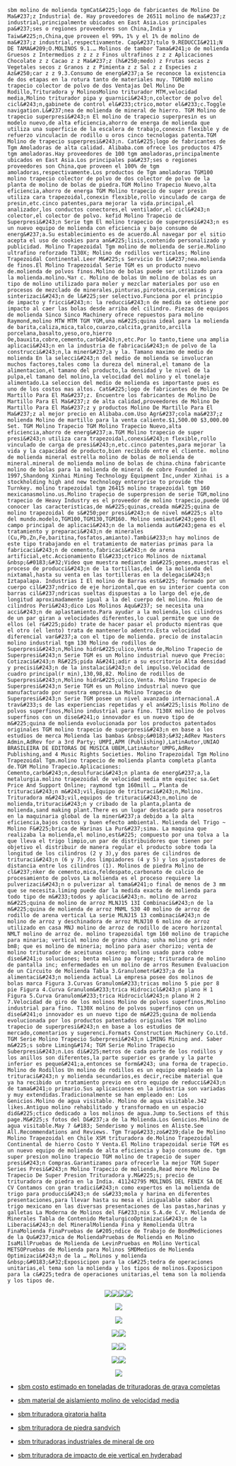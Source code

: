 
```
sbm molino de molienda tgmCat&#225;logo de fabricantes de Molino De Ma&#237;z Industrial de. Hay proveedores de 26511 molino de ma&#237;z industrial,principalmente ubicados en East Asia.Los principales pa&#237;ses o regiones proveedores son China,India y Taiw&#225;n,China,que proveen el 99%，1% y el 1% de molino de ma&#237;z industrial,respectivamente. Cap&#237;tulo 9.REDUCCI&#211;N DE TAMA&#209;O.MOLINOS 9.1.… Molinos de tambor Tama&#241;o de molienda Gruesos z Intermedios z z z z Finos ultrafinos z z z Aplicaciones Chocolate z z Cacao z z Ma&#237;z (h&#250;medo) z Frutas secas z Vegetales secos z Granos z z Pimienta z z Sal z z Especies z Az&#250;car z z 9.3.Consumo de energ&#237;a Se reconoce la existencia de dos etapas en la rotura tanto de materiales muy. TGM100 molino trapecio colector de polvo de dos Ventajas Del Molino De Rodillo,Trituradora y MolinosMolino triturador MTM,velocidad media,Molino triturador pipa y guarnici&#243;n,colector de polvo del cicl&#243;n,gabinete de control el&#233;ctrico,motor el&#233;c.Toggle navigation.L&#237;nea de molienda de mineral de hierro. TGM Molino de trapecio superpresi&#243;n El molino de trapecio superpresin es un modelo nuevo,de alta eficiencia,ahorro de energa de molienda que utiliza una superficie de la escalera de trabajo,conexin flexible y de refuerzo vinculacin de rodillo u oros cinco tecnologas patenta.TGM Molino de trapecio superpresi&#243;n. Cat&#225;logo de fabricantes de Tgm Amoladoras de alta calidad. Alibaba.com ofrece los productos 475 tgm amoladoras.Hay proveedores de 100 tgm amoladoras,principalmente ubicados en East Asia.Los principales pa&#237;ses o regiones proveedores son China,que proveen el 100% de tgm amoladoras,respectivamente.Los productos de Tgm amoladoras TGM100 molino trapecio colector de polvo de dos colector de polvo de la planta de molino de bolas de piedra.TGM Molino Trapecio Nuevo,alta eficiencia,ahorro de energa TGM Molino trapecio de super presin utiliza cara trapezoidal,conexin flexible,rollo vinculado de carga de presin,etc.cinco patentes,para mejorar la vida.principal,el analizador,los conductos conectores,el ventilador,el cicl&#243;n colector,el colector de polvo. kefid Molino Trapecio de Superpresi&#243;n Serie tgm El molino trapecio de superpresi&#243;n es un nuevo equipo de molienda con eficiencia y bajo consumo de energ&#237;a.Su establecimiento es de acuerdo.Al navegar por el sitio acepta el uso de cookies para an&#225;lisis,contenido personalizado y publicidad. Molino Trapezoidal Tgm molino de molienda de serie.Molino ultrafino reforzado T130X; Molino de rodillos verticales; Molino Trapezoidal Continental.Leer M&#225;s Servicio En L&#237;nea.molienda de finos.El Molino Trapezoidal Serie TGM es un producto nuevo de.molienda de polvos finos.Molino de bolas puede ser utilizado para la molienda.molino.Чат с. Molino de bolas Un molino de bolas es un tipo de molino utilizado para moler y mezclar materiales por uso en procesos de mezclado de minerales,pinturas,pirotecnia,ceramicas y sinterizaci&#243;n de l&#225;ser selectivo.Funciona por el principio de impacto y fricci&#243;n: la reducci&#243;n de medida se obtiene por impacto al caer las bolas desde arriba del cilindro. Piezas de equipos de molienda Sinco Sinco Machinery ofrece repuestos para molino Raymond,molino MTW MTM TGM YGM,una m&#225;quina ideal para la molienda de barita,caliza,mica,talco,cuarzo,calcita,granito,arcilla porcelana,basalto,yeso,oro,hierro Oe,bauxita,cobre,cemento,carb&#243;n,etc.Por lo tanto,tiene una amplia aplicaci&#243;n en la industria de fabricaci&#243;n de polvo de la construcci&#243;n,la miner&#237;a y la. Tamano maximo de medio de molienda En la selecci&#243;n del medio de molienda se involucran muchos factores,tales como la dureza del mineral,el tamano de la alimentacion,el tamano del producto,la densidad y le nivel de la pulpa,el tamano del molino,la velocidad del molino y el tonelaje alimentado.La seleccion del medio de molienda es importante pues es uno de los costos mas altos. Cat&#225;logo de fabricantes de Molino De Martillo Para El Ma&#237;z. Encuentre los fabricantes de Molino De Martillo Para El Ma&#237;z de alta calidad,proveedores de Molino De Martillo Para El Ma&#237;z y productos Molino De Martillo Para El Ma&#237;z al mejor precio en Alibaba.com.Uso Agr&#237;cola ma&#237;z molienda Molino de martillo para la venta caliente.$1,500.00 $3,000.00 Set. TGM Molino Trapecio TGM Molino Trapecio Nuevo,alta eficiencia,ahorro de energ&#237;a.TGM Molino trapecio de super presi&#243;n utiliza cara trapezoidal,conexi&#243;n flexible,rollo vinculado de carga de presi&#243;n,etc.cinco patentes,para mejorar la vida y la capacidad de producto,bien recibido entre el cliente. molino de molienda mineral estrella molino de bolas de molienda de mineral.mineral de molienda molino de bolas de china.china fabricante molino de bolas para la molienda de mineral de cobre Founded in 1997,Shandong Xinhai Mining Technology Equipment Inc,under Xinhai is a stockholding high and new technology enterprise to provide the Turnkey. molino trapezoidal tgm 26415 molino trapezoidal tgm 160 mexicanasmolino.us.Molino trapecio de superpresion de serie TGM,molino trapecio de Heavy Industry es el proveedor de molino trapecio,puede Ud conocer las caracteristicas,de m&#225;quinas,creada m&#225;quina de molino trapezoidal de s&#250;per presi&#243;n de nivel m&#225;s alto del mundo.modelo,TGM100,TGM130,TGM160. Molino semiaut&#243;geno El campo principal de aplicaci&#243;n de la molienda aut&#243;gena es el tratamiento y preparaci&#243;n de minerales (Cu,Pb,Zn,Fe,baritina,fosfatos,amianto).Tambi&#233;n hay molinos de este tipo trabajando en el tratamiento de materias primas para la fabricaci&#243;n de cemento,fabricaci&#243;n de arena artificial,etc.Accionamiento El&#233;ctrico Molinos de nixtamal &nbsp;&#0183;&#32;Video que muestra mediante im&#225;genes,muestras el proceso de producci&#243;n de la tortillas,del de la molienda del nixtamal,hasta su venta en las tortilleras en la delegaci&#243;n Iztapalapa. Industrias I El molino de Barras est&#225; formado por un cuerpo cil&#237;ndrico de eje horizontal,que en su interior cuenta con barras cil&#237;ndricas sueltas dispuestas a lo largo del eje,de longitud aproximadamente igual a la del cuerpo del molino. Molino de cilindros Peri&#243;dico Los Molinos Aqu&#237; se necesita una acci&#243;n de aplastamiento.Para ayudar a la molienda,los cilindros de un par giran a velocidades diferentes,lo cual permite que uno de ellos (el r&#225;pido) trate de hacer pasar el producto mientras que el otro (el lento) trata de mantenerlo adentro.Esta velocidad diferencial var&#237;a con el tipo de molienda. precio de instalacin molino industrial tgm 130 Molino de rodillos de Superpresi&#243;n,Molino hidr&#225;ulico,Venta de,Molino Trapecio de Superpresi&#243;n Serie TGM es un Molino industrial nuevo que Precio: Cotizaci&#243;n R&#225;pida A&#241;adir a su escritorio Alta densidad y precisi&#243;n de la instalaci&#243;n del impulso.Velocidad de cuadro principal(r min),130,98,82. Molino de rodillos de Superpresi&#243;n,Molino hidr&#225;ulico,Venta. Molino Trapecio de Superpresi&#243;n Serie TGM es un Molino industrial nuevo que manufacturado por nuestra empresa.La Molino Trapecio de Superpresi&#243;n Serie TGM posee un nivel avanzado internacional.A trav&#233;s de las experiencias repetidas y el an&#225;lisis Molino de polvos superfinos,Molino industrial para fino. T130X molino de polvos superfinos con un dise&#241;o innovador es un nuevo tipo de m&#225;quina de molienda evolucionada por los productos patentados originales TGM molino trapecio de superpresi&#243;n en base a los estudios de merca Molienda las bambas &nbsp;&#0183;&#32;AdRev Masters Admin,AdRev for a 3rd Party; UMPI,APM (Publishing),LatinAutor,UNIAO BRASILEIRA DE EDITORAS DE MUSICA UBEM,LatinAutor UMPG,AdRev Publishing,and 4 Music Rights Societies. Molino Trapezoidal Tgm Molino Trapezoidal Tgm.molino trapecio de molienda planta completa planta de.TGM Molino Trapecio.Aplicaciones: Cemento,carb&#243;n,desulfuraci&#243;n planta de energ&#237;a,la metalurgia.molino trapezoidal de velocidad media mtm equitec sa.Get Price And Support Online; raymond tgm 160mill … Planta de trituraci&#243;n m&#243;vil,Equipo de trituraci&#243;n,Molino. Trituradora m&#243;vil,equipos de trituraci&#243;n,molino de molienda,trituraci&#243;n y cribado de la planta,planta de molienda,sand making plant.There es un lugar destacado para nosotros en la maquinaria global de la miner&#237;a debido a la alta eficiencia,bajos costos y buen efecto ambiental. Molienda del Trigo ~ Molino F&#225;brica de Harinas La Pur&#237;sima. La maquina que realizaba la molienda,el molino,est&#225; compuesto por una tolva a la que lleva el trigo limpio,un par de distribuidores que tienen por objetivo el distribuir de manera regular el producto sobre toda la longitud de los cilindros (2 y 3),y dos pares de cilindros de trituraci&#243;n (6 y 7),dos limpiadores (4 y 5) y los ajustadores de distancia entre los cilindros (1). Molinos de piedra Molino de cl&#237;nker de cemento,mica,feldespato,carbonato de calcio de procesamiento de polvos La molienda es el proceso requiere la pulverizaci&#243;n o pulverizar al tama&#241;o final de menos de 3 mm que se necesita.liming puede dar la medida exacta de molienda para todo tipo de m&#233;todos y aplicaci&#243;n. molino de arroz m&#225;quina de molino de arroz MLNJ15 13I Combinaci&#243;n de la m&#225;quina de molienda de arroz MNML S30 40 molino de arroz de rodillo de arena vertical La serie MLNJ15 13 combinaci&#243;n de molino de arroz y deschinadora de arroz MLNJ10 6 molino de arroz utilizado en casa MNJ molino de arroz de rodillo de acero horizontal NMLT molino de arroz de. molino trapezoidal tgm 160 molino de trapiche para minaria; vertical molino de grano china; usha molino gri nder bm8; que es molino de mineria; molino para aser chorizo; venta de molino triturador de aceitunas casero; molino usado para cobre dise&#241;o soluciones; benta molino pa forage; trituradora de molino de pantalla inc; enfermedades en un molino de arros Resumen Evaluacion de un Circuito de Molienda Tabla 3.Granulometr&#237;a de la alimentaci&#243;n molienda actual La empresa posee dos molinos de bolas marca Figura 3.Curvas Granulom&#233;tricas molino 5 pie por 8 pie Figura 4.Curva Granulom&#233;trica Hidrocicl&#243;n plano H 1 Figura 5.Curva Granulom&#233;trica Hidrocicl&#243;n plano H 2 7.Velocidad de giro de los molinos Molino de polvos superfinos,Molino industrial para fino. T130X molino de polvos superfinos con un dise&#241;o innovador es un nuevo tipo de m&#225;quina de molienda evolucionada por los productos patentados originales TGM molino trapecio de superpresi&#243;n en base a los estudios de mercado,comentarios y sugerenci.Formats Construction Machinery Co.Ltd. TGM Serie Molino Trapecio Suberpresi&#243;n LIMING Mining and. Saber m&#225;s sobre Liming&#174; TGM Serie Molino Trapecio Suberpresi&#243;n.Los di&#225;metros de cada parte de los rodillos y los anillos son diferentes,la parte superior es grande y la parte inferior es peque&#241;a,entonces se form&#243; una forma de trapecio. Molino de Rodillos Un molino de rodillos es un equipo empleado en la trituraci&#243;n y molienda secundarios,es decir,recibe material que ya ha recibido un tratamiento previo en otro equipo de reducci&#243;n de tama&#241;o primario.Sus aplicaciones en la industria son variadas y muy extendidas.Tradicionalmente se han empleado en: Los Genicios.Molino de agua visitable. Molino de agua visitable.342 likes.Antiguo molino rehabilitado y transformado en un espacio did&#225;ctico dedicado a los molinos de agua.Jump to.Sections of this page.M&#225;s fotos del D&#237;a de la Molienda.Los Genicios.Molino de agua visitable.May 7 &#183; Senderismo y molinos en Aliste.See All.Recommendations and Reviews. Tgm Trap&#233;zo&#239;dale De Molino Molino Trapezoidal en Chile XSM trituradora de.Molino Trapezoidal Continental de hierro Costo Y Venta.El Molino trapezoidal serie TGM es un nuevo equipo de molienda de alta eficiencia y bajo consumo de. tgm super presion molino trapecio TGM molino de trapecio de super presi&#243;n Compras.Garantizamos para ofrecerle la mejor TGM Super Series Presi&#243;n Molino Trapecio de molienda,Read more Molino De Trapecio De Super Presion Trituradora y.M&#225;s; precio de trituradora de piedra en la India. 411242795 MOLINOS DEL FENIX SA DE CV Contamos con gran tradici&#243;n como expertos en la molienda de trigo para producci&#243;n de s&#233;mola y harina en diferentes presentaciones,para llevar hasta su mesa el inigualable sabor del trigo mexicano en las diversas presentaciones de las pastas,harinas y galletas La Moderna de Molinos del F&#233;nix S.A.de C.V. Molienda de Minerales Tabla de Contenido MetalurgicoOptimizaci&#243;n de la Liberaci&#243;n del MineralMolienda Fina y Remolienda Ultra FinaMolienda FinaPruebas de &#205;ndice de Trabajo de BondMediciones de la Qu&#237;mica de MoliendaPruebas de Molienda en Molino IsaMillPruebas de Molienda de LevinPruebas en Molino Vertical METSOPruebas de Molienda para Molinos SMDMedios de Molienda Optimizaci&#243;n de la … Molinos y molienda &nbsp;&#0183;&#32;Exposicipon para la c&#225;tedra de operaciones unitarias,el tema son la molienda y los tipos de molinos.Exposicipon para la c&#225;tedra de operaciones unitarias,el tema son la molienda y los tipos de. 
```

<div align="center">

<a href="https://es-mill.shibang-china.com/github&k=sbm+molino+de+molienda+tgm"><img src="https://static.shibang-china.com/es/mill/index.jpg"></a><a href="https://es-mill.shibang-china.com/materials.htmlgithub&k=sbm+molino+de+molienda+tgm"><img src="https://static.shibang-china.com/es/mill/materials.jpg"></a><a href="https://es-mill.shibang-china.com/about.htmlgithub&k=sbm+molino+de+molienda+tgm"><img src="https://static.shibang-china.com/es/mill/about.jpg"></a><a href="https://es-mill.shibang-china.com/contact.htmlgithub&k=sbm+molino+de+molienda+tgm"><img src="https://static.shibang-china.com/es/mill/contact.jpg"></a>

<a href="https://es-mill.shibang-china.com/github&k=sbm+molino+de+molienda+tgm"><img src="https://static.shibang-china.com/es/mill/banner.jpg"></a>

<a href="https://swt.shibang-china.com/github&k=sbm+molino+de+molienda+tgm"><img src="https://static.shibang-china.com/es/mill/chat.jpg"></a>

<a href="https://es-mill.shibang-china.com/products/vertical-roller-mill.htmlgithub&k=sbm+molino+de+molienda+tgm"><img src="https://static.shibang-china.com/es/mill/vertical.jpg"></a><a href="https://es-mill.shibang-china.com/products/raymond-mill.htmlgithub&k=sbm+molino+de+molienda+tgm"><img src="https://static.shibang-china.com/es/mill/raymond.jpg"></a>

<a href="https://es-mill.shibang-china.com/products/ultrafine-grinding-mill.htmlgithub&k=sbm+molino+de+molienda+tgm"><img src="https://static.shibang-china.com/es/mill/ultrafine.jpg"></a><a href="https://es-mill.shibang-china.com/products/trapezium-grinding-mill.htmlgithub&k=sbm+molino+de+molienda+tgm"><img src="https://static.shibang-china.com/es/mill/trapezium.jpg"></a>

<a href="https://es-mill.shibang-china.com/products/ball-mill.htmlgithub&k=sbm+molino+de+molienda+tgm"><img src="https://static.shibang-china.com/es/mill/ball.jpg"></a><a href="https://es-mill.shibang-china.com/products/hammer-mill.htmlgithub&k=sbm+molino+de+molienda+tgm"><img src="https://static.shibang-china.com/es/mill/hammer.jpg"></a>

<a href="https://swt.shibang-china.com/github&k=sbm+molino+de+molienda+tgm"><img src="https://static.shibang-china.com/es/mill/case.jpg"></a>

</div>


* [sbm costo estimado en toneladas de trituradoras de grava completas](sbm%20costo%20estimado%20en%20toneladas%20de%20trituradoras%20de%20grava%20completas.md)

* [sbm material de aislamiento molino de velocidad media](sbm%20material%20de%20aislamiento%20molino%20de%20velocidad%20media.md)

* [sbm trituradora giratoria halita](sbm%20trituradora%20giratoria%20halita.md)

* [sbm trituradora de piedra sandvich](sbm%20trituradora%20de%20piedra%20sandvich.md)

* [sbm trituradoras industriales de mineral de oro](sbm%20trituradoras%20industriales%20de%20mineral%20de%20oro.md)

* [sbm trituradora de impacto de eje vertical en hyderabad](sbm%20trituradora%20de%20impacto%20de%20eje%20vertical%20en%20hyderabad.md)